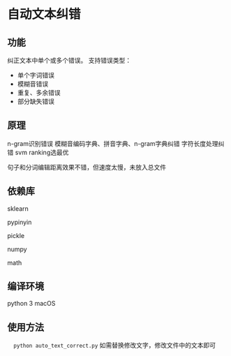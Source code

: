 

# 自动文本纠错


## 功能
纠正文本中单个或多个错误。
支持错误类型：
* 单个字词错误
* 模糊音错误
* 重复、多余错误
* 部分缺失错误

## 原理
n-gram识别错误
模糊音编码字典、拼音字典、n-gram字典纠错
字符长度处理纠错
svm ranking选最优

句子和分词编辑距离效果不错，但速度太慢，未放入总文件

## 依赖库
sklearn

pypinyin

pickle

numpy

math



## 编译环境
python 3
macOS

## 使用方法
`  python auto_text_correct.py`
如需替换修改文字，修改文件中的文本即可
